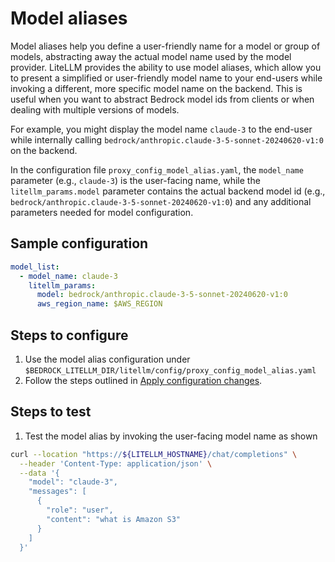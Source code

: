 # Model aliases

Model aliases help you define a user-friendly name for a model or group of models, abstracting away the actual model name used by the model provider. LiteLLM provides the ability to use model aliases, which allow you to present a simplified or user-friendly model name to your end-users while invoking a different, more specific model name on the backend. This is useful when you want to abstract Bedrock model ids from clients or when dealing with multiple versions of models.

For example, you might display the model name `claude-3` to the end-user while internally calling `bedrock/anthropic.claude-3-5-sonnet-20240620-v1:0` on the backend.

In the configuration file `proxy_config_model_alias.yaml`, the `model_name` parameter (e.g., `claude-3`) is the user-facing name, while the `litellm_params.model` parameter contains the actual backend model id (e.g., `bedrock/anthropic.claude-3-5-sonnet-20240620-v1:0`) and any additional parameters needed for model configuration.

## Sample configuration

```yaml
model_list:
  - model_name: claude-3
    litellm_params:
      model: bedrock/anthropic.claude-3-5-sonnet-20240620-v1:0
      aws_region_name: $AWS_REGION
```

## Steps to configure

1. Use the model alias configuration under `$BEDROCK_LITELLM_DIR/litellm/config/proxy_config_model_alias.yaml`
1. Follow the steps outlined in [Apply configuration changes](./40-apply-config-changes.md).

## Steps to test
1. Test the model alias by invoking the user-facing model name as shown
```sh
curl --location "https://${LITELLM_HOSTNAME}/chat/completions" \
  --header 'Content-Type: application/json' \
  --data '{
    "model": "claude-3",
    "messages": [
      {
        "role": "user",
        "content": "what is Amazon S3"
      }
    ]
  }'
```
